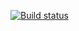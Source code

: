 [![Build status](https://ci.appveyor.com/api/projects/status/tp2w4dgksdhld4lp?svg=true)](https://ci.appveyor.com/project/Mendoza911/at-2-3)